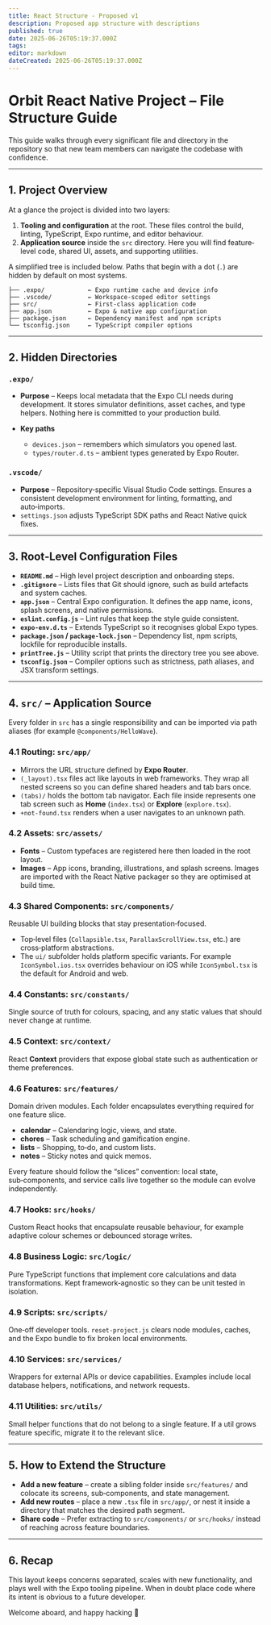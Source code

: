 ```yaml
---
title: React Structure - Proposed v1
description: Proposed app structure with descriptions
published: true
date: 2025-06-26T05:19:37.000Z
tags: 
editor: markdown
dateCreated: 2025-06-26T05:19:37.000Z
---
```


# Orbit React Native Project – File Structure Guide

This guide walks through every significant file and directory in the repository so that new team members can navigate the codebase with confidence.

---

## 1. Project Overview

At a glance the project is divided into two layers:

1. **Tooling and configuration** at the root. These files control the build, linting, TypeScript, Expo runtime, and editor behaviour.
2. **Application source** inside the `src` directory. Here you will find feature‐level code, shared UI, assets, and supporting utilities.

A simplified tree is included below. Paths that begin with a dot (`.`) are hidden by default on most systems.

```
├── .expo/            ← Expo runtime cache and device info
├── .vscode/          ← Workspace‑scoped editor settings
├── src/              ← First‑class application code
├── app.json          ← Expo & native app configuration
├── package.json      ← Dependency manifest and npm scripts
└── tsconfig.json     ← TypeScript compiler options
```

---

## 2. Hidden Directories

### `.expo/`

* **Purpose** – Keeps local metadata that the Expo CLI needs during development. It stores simulator definitions, asset caches, and type helpers. Nothing here is committed to your production build.
* **Key paths**

  * `devices.json` – remembers which simulators you opened last.
  * `types/router.d.ts` – ambient types generated by Expo Router.

### `.vscode/`

* **Purpose** – Repository‑specific Visual Studio Code settings. Ensures a consistent development environment for linting, formatting, and auto‑imports.
* `settings.json` adjusts TypeScript SDK paths and React Native quick fixes.

---

## 3. Root‑Level Configuration Files

* **`README.md`** – High level project description and onboarding steps.
* **`.gitignore`** – Lists files that Git should ignore, such as build artefacts and system caches.
* **`app.json`** – Central Expo configuration. It defines the app name, icons, splash screens, and native permissions.
* **`eslint.config.js`** – Lint rules that keep the style guide consistent.
* **`expo-env.d.ts`** – Extends TypeScript so it recognises global Expo types.
* **`package.json` / `package-lock.json`** – Dependency list, npm scripts, lockfile for reproducible installs.
* **`printTree.js`** – Utility script that prints the directory tree you see above.
* **`tsconfig.json`** – Compiler options such as strictness, path aliases, and JSX transform settings.

---

## 4. `src/` – Application Source

Every folder in `src` has a single responsibility and can be imported via path aliases (for example `@components/HelloWave`).

### 4.1 Routing: `src/app/`

* Mirrors the URL structure defined by **Expo Router**.
* `(_layout).tsx` files act like layouts in web frameworks. They wrap all nested screens so you can define shared headers and tab bars once.
* `(tabs)/` holds the bottom tab navigator. Each file inside represents one tab screen such as **Home** (`index.tsx`) or **Explore** (`explore.tsx`).
* `+not-found.tsx` renders when a user navigates to an unknown path.

### 4.2 Assets: `src/assets/`

* **Fonts** – Custom typefaces are registered here then loaded in the root layout.
* **Images** – App icons, branding, illustrations, and splash screens. Images are imported with the React Native packager so they are optimised at build time.

### 4.3 Shared Components: `src/components/`

Reusable UI building blocks that stay presentation‑focused.

* Top‑level files (`Collapsible.tsx`, `ParallaxScrollView.tsx`, etc.) are cross‑platform abstractions.
* The `ui/` subfolder holds platform specific variants. For example `IconSymbol.ios.tsx` overrides behaviour on iOS while `IconSymbol.tsx` is the default for Android and web.

### 4.4 Constants: `src/constants/`

Single source of truth for colours, spacing, and any static values that should never change at runtime.

### 4.5 Context: `src/context/`

React **Context** providers that expose global state such as authentication or theme preferences.

### 4.6 Features: `src/features/`

Domain driven modules. Each folder encapsulates everything required for one feature slice.

* **calendar** – Calendaring logic, views, and state.
* **chores** – Task scheduling and gamification engine.
* **lists** – Shopping, to‑do, and custom lists.
* **notes** – Sticky notes and quick memos.

Every feature should follow the “slices” convention: local state, sub‑components, and service calls live together so the module can evolve independently.

### 4.7 Hooks: `src/hooks/`

Custom React hooks that encapsulate reusable behaviour, for example adaptive colour schemes or debounced storage writes.

### 4.8 Business Logic: `src/logic/`

Pure TypeScript functions that implement core calculations and data transformations. Kept framework‑agnostic so they can be unit tested in isolation.

### 4.9 Scripts: `src/scripts/`

One‑off developer tools. `reset-project.js` clears node modules, caches, and the Expo bundle to fix broken local environments.

### 4.10 Services: `src/services/`

Wrappers for external APIs or device capabilities. Examples include local database helpers, notifications, and network requests.

### 4.11 Utilities: `src/utils/`

Small helper functions that do not belong to a single feature. If a util grows feature specific, migrate it to the relevant slice.

---

## 5. How to Extend the Structure

* **Add a new feature** – create a sibling folder inside `src/features/` and colocate its screens, sub‑components, and state management.
* **Add new routes** – place a new `.tsx` file in `src/app/`, or nest it inside a directory that matches the desired path segment.
* **Share code** – Prefer extracting to `src/components/` or `src/hooks/` instead of reaching across feature boundaries.

---

## 6. Recap

This layout keeps concerns separated, scales with new functionality, and plays well with the Expo tooling pipeline. When in doubt place code where its intent is obvious to a future developer.

Welcome aboard, and happy hacking 🚀
